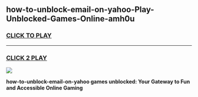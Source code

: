 
## how-to-unblock-email-on-yahoo-Play-Unblocked-Games-Online-amh0u
<h3>
<a href="https://premium76.site?title=how-to-unblock-email-on-yahoo&ref=25A">CLICK TO PLAY</a></h3>
<hr>

<h3>
<a href="https://premium76.site?title=how-to-unblock-email-on-yahoo&ref=25A">CLICK 2 PLAY</a>
  
</h3>

<a href="https://premium76.site?title=how-to-unblock-email-on-yahoo&ref=25A"><img src="https://clearcache.store/games.png"></a>


**how-to-unblock-email-on-yahoo games unblocked: Your Gateway to Fun and Accessible Online Gaming**
